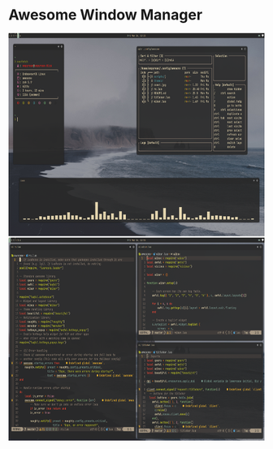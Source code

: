# Awesome Window Manager

<img src="images/screenshots/float.png" width="800" height="400">
<img src="images/screenshots/tiled.png" width="800" height="400">
